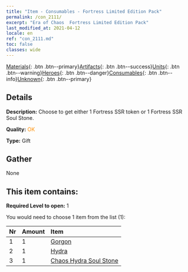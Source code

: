 ```yaml
---
title: "Item - Consumables - Fortress Limited Edition Pack"
permalink: /con_2111/
excerpt: "Era of Chaos  Fortress Limited Edition Pack"
last_modified_at: 2021-04-12
locale: en
ref: "con_2111.md"
toc: false
classes: wide
---
```

 [Materials](/Items/){: .btn .btn--primary}[Artifacts](/Items/Artifacts/){: .btn .btn--success}[Units](/Items/Units/){: .btn .btn--warning}[Heroes](/Items/Heroes/){: .btn .btn--danger}[Consumables](/Items/Consumables/){: .btn .btn--info}[Unknown](/Items/Unknown/){: .btn .btn--primary}

## Details
 **Description:** Choose to get either 1 Fortress SSR token or 1 Fortress SSR Soul Stone.

 **Quality:** <span style="color: #FF8C00">OK</span>

 **Type:** Gift

## Gather

  None

## This item contains:

 **Required Level to open:** 1

 You would need to choose 1 item from the list (1):

  | Nr | Amount |     Item    |
  |:---|:-------|:------------|
  | 1 | 1 | [Gorgon](/Items/unt_257/) | 
  | 2 | 1 | [Hydra](/Items/unt_259/) | 
  | 3 | 1 | [Chaos Hydra Soul Stone](/Items/unt_341/) | 
